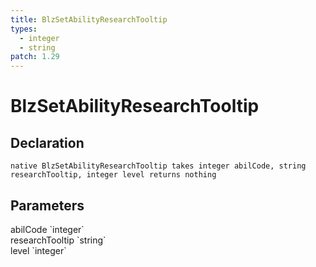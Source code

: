 ```yaml
---
title: BlzSetAbilityResearchTooltip
types:
  - integer
  - string
patch: 1.29
---
```


# BlzSetAbilityResearchTooltip

## Declaration

```
native BlzSetAbilityResearchTooltip takes integer abilCode, string researchTooltip, integer level returns nothing
```

## Parameters
<dl>
  <dt>abilCode `integer`</dt>
  <dd></dd>

  <dt>researchTooltip `string`</dt>
  <dd></dd>

  <dt>level `integer`</dt>
  <dd></dd>
</dl>